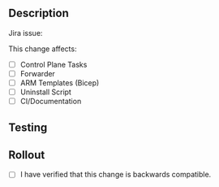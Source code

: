 ## Description
<!--
- What behavior has been changed?
- Which services/components are affected, directly or indirectly?
- Why is the change important?
-->

Jira issue:

This change affects:
 - [ ] Control Plane Tasks
 - [ ] Forwarder
 - [ ] ARM Templates (Bicep)
 - [ ] Uninstall Script
 - [ ] CI/Documentation

## Testing
<!--
How was this tested?
- Unit tests: Test should cover core behavior as well as edge cases.
- Manual testing: Screenshots/logs of real executions in the portal.
-->

## Rollout
<!--
We are now in Beta, customers are not expected to reinstall. Is this PR backwards compatible? If not, how will we handle the rollout?

A good way to test this is by freshly installing LFO, and then deploying your change to the personal environment.

If you are making ARM/bicep changes, ensure that re-deploying the arm template from a fresh install works as expected.
There should be no conflicts or other errors when re-deploying.
-->

 - [ ] I have verified that this change is backwards compatible.
